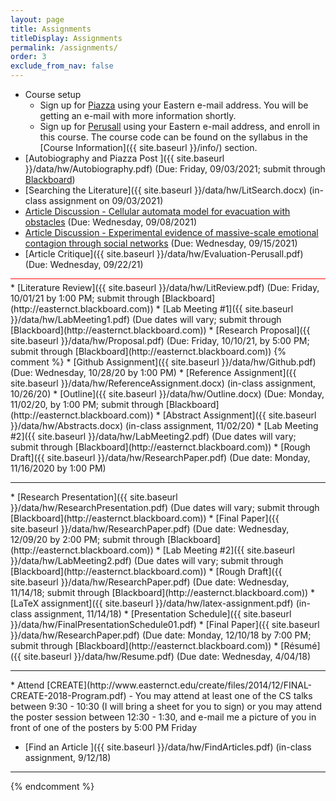 ```yaml
---
layout: page
title: Assignments 
titleDisplay: Assignments 
permalink: /assignments/
order: 3
exclude_from_nav: false 
---
```


<style>
table, th, td {
  border: 0px solid black;
  border-collapse: collapse;
  text-align: center;
}

td.left {
    text-align: left;
}

a.hide, tr.hide {
    display: none;
}

.due {
    background-color: yellow
}

</style>

<script>
function removeHideClass() {
  var elements = document.getElementsByTagName("tr");
  for (var i = 0; i < elements.length; i++) {
    elements[i].classList.remove("hide");
  }

  element = document.getElementById('hideprevious');
  element.classList.add('hide'); 
} 

</script>

* Course setup
    * Sign up for [Piazza](https://piazza.com) using your Eastern e-mail address. You will be getting an e-mail with more information shortly.
    * Sign up for [Perusall](https://perusall.com) using your Eastern e-mail address, and enroll in this course. The course code can be found on the syllabus in the [Course Information]({{ site.baseurl }}/info/) section.
* [Autobiography and Piazza Post ]({{ site.baseurl }}/data/hw/Autobiography.pdf) (Due: Friday, 09/03/2021; submit through [Blackboard](http://easternct.blackboard.com))
* [Searching the Literature]({{ site.baseurl }}/data/hw/LitSearch.docx) (in-class assignment on 09/03/2021)
* [Article Discussion - Cellular automata model for evacuation with obstacles](https://perusall.com) (Due: Wednesday, 09/08/2021)
* [Article Discussion - Experimental evidence of massive-scale emotional contagion through social networks](https://perusall.com) (Due: Wednesday, 09/15/2021)
* [Article Critique]({{ site.baseurl }}/data/hw/Evaluation-Perusall.pdf) (Due: Wednesday, 09/22/21)
<hr style = "margin-bottom:5px; height:1px; background-color:red;">
* [Literature Review]({{ site.baseurl }}/data/hw/LitReview.pdf) (Due: Friday, 10/01/21 by 1:00 PM; submit through [Blackboard](http://easternct.blackboard.com))
* [Lab Meeting #1]({{ site.baseurl }}/data/hw/LabMeeting1.pdf) (Due dates will vary; submit through [Blackboard](http://easternct.blackboard.com))
* [Research Proposal]({{ site.baseurl }}/data/hw/Proposal.pdf) (Due: Friday, 10/10/21, by 5:00 PM; submit through [Blackboard](http://easternct.blackboard.com))
{% comment %}
* [Github Assignment]({{ site.baseurl }}/data/hw/Github.pdf) (Due: Wednesday, 10/28/20 by 1:00 PM)
* [Reference Assignment]({{ site.baseurl }}/data/hw/ReferenceAssignment.docx) (in-class assignment, 10/26/20)
* [Outline]({{ site.baseurl }}/data/hw/Outline.docx) (Due: Monday, 11/02/20, by 1:00 PM; submit through [Blackboard](http://easternct.blackboard.com))
* [Abstract Assignment]({{ site.baseurl }}/data/hw/Abstracts.docx) (in-class assignment, 11/02/20) 
* [Lab Meeting #2]({{ site.baseurl }}/data/hw/LabMeeting2.pdf) (Due dates will vary; submit through [Blackboard](http://easternct.blackboard.com))
* [Rough Draft]({{ site.baseurl }}/data/hw/ResearchPaper.pdf) (Due date: Monday, 11/16/2020 by 1:00 PM) 
<hr>
* [Research Presentation]({{ site.baseurl }}/data/hw/ResearchPresentation.pdf) (Due dates will vary; submit through [Blackboard](http://easternct.blackboard.com)) 
* [Final Paper]({{ site.baseurl }}/data/hw/ResearchPaper.pdf) (Due date: Wednesday, 12/09/20 by 2:00 PM; submit through [Blackboard](http://easternct.blackboard.com)) 
* [Lab Meeting #2]({{ site.baseurl }}/data/hw/LabMeeting2.pdf) (Due dates will vary; submit through [Blackboard](http://easternct.blackboard.com))
* [Rough Draft]({{ site.baseurl }}/data/hw/ResearchPaper.pdf) (Due date: Wednesday, 11/14/18; submit through [Blackboard](http://easternct.blackboard.com)) 
* [LaTeX assignment]({{ site.baseurl }}/data/hw/latex-assignment.pdf) (in-class assignment, 11/14/18) 
    * [Presentation Schedule]({{ site.baseurl }}/data/hw/FinalPresentationSchedule01.pdf)
* [Final Paper]({{ site.baseurl }}/data/hw/ResearchPaper.pdf) (Due date: Monday, 12/10/18 by 7:00 PM; submit through [Blackboard](http://easternct.blackboard.com)) 
* [Résumé]({{ site.baseurl }}/data/hw/Resume.pdf) (Due date: Wednesday, 4/04/18) 
<hr>
* Attend [CREATE](http://www.easternct.edu/create/files/2014/12/FINAL-CREATE-2018-Program.pdf) - You may attend at least one of the CS talks between 9:30 - 10:30 (I will bring a sheet for you to sign) or you may attend the poster session between 12:30 - 1:30, and e-mail me a picture of you in front of one of the posters by 5:00 PM Friday 

* [Find an Article ]({{ site.baseurl }}/data/hw/FindArticles.pdf) (in-class assignment, 9/12/18)

***
{% endcomment %}

